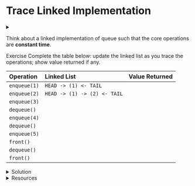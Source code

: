 # Trace Linked Implementation

<div id="outcomes"><details><summary></summary>

* Trace the core operations of Queue (linked implementation).

</details></div>

Think about a linked implementation of queue such that the core operations are **constant time**.

<span class="tag">Exercise</span> Complete the table below: update the linked list as you trace the operations; show value returned if any.

| Operation    | Linked List                    | Value Returned |
| :----------- | :----------------------------- | :------------- |
| `enqueue(1)` | `HEAD -> (1) <- TAIL`          |                |
| `enqueue(2)` | `HEAD -> (1) -> (2) <- TAIL`   |                |
| `enqueue(3)` |                                |                |
| `dequeue()`  |                                |                |
| `enqueue(4)` |                                |                |
| `dequeue()`  |                                |                | 
| `enqueue(5)` |                                |                | 
| `front()`    |                                |                |
| `dequeue()`  |                                |                |
| `front()`    |                                |                |

<details class="solution" data-release="Oct 2, 2023 17:00:00">
<summary>Solution</summary>

| Operation    | Linked List                    | Value Returned |
| :----------- | :----------------------------- | :------------- |
| `enqueue(1)` | `HEAD -> (1) <- TAIL`          |                |
| `enqueue(2)` | `HEAD -> (1) -> (2) <- TAIL`   |                |
| `enqueue(3)` | `HEAD -> (1) -> (2) -> (3) <- TAIL`   |         |
| `dequeue()`  | `HEAD -> (2) -> (3) <- TAIL`   |                |
| `enqueue(4)` | `HEAD -> (2) -> (3) -> (4) <- TAIL`   |         |
| `dequeue()`  | `HEAD -> (3) -> (4) <- TAIL`   |                | 
| `enqueue(5)` | `HEAD -> (3) -> (4) -> (5) <- TAIL`   |         | 
| `front()`    | `HEAD -> (3) -> (4) -> (5) <- TAIL`   |     3   | 
| `dequeue()`  | `HEAD -> (4) -> (5) <- TAIL`   |                |
| `front()`    | `HEAD -> (4) -> (5) <- TAIL`   |        4       |

</details>


<details class="resource">
<summary>Resources</summary>

* USFCA interactive demo of [Queue (Linked List Implementation)](https://www.cs.usfca.edu/~galles/visualization/QueueLL.html).

</details>

